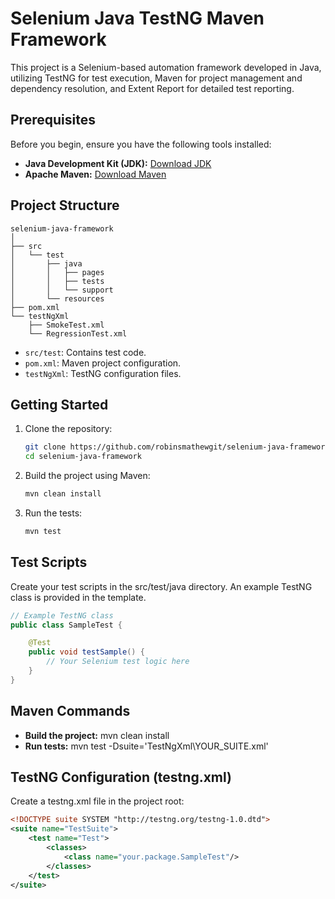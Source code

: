 # Selenium Java TestNG Maven Framework
This project is a Selenium-based automation framework developed in Java, utilizing TestNG for test execution, Maven for project management and dependency resolution, and Extent Report for detailed test reporting.

## Prerequisites

Before you begin, ensure you have the following tools installed:

- **Java Development Kit (JDK):** [Download JDK](https://www.oracle.com/java/technologies/javase-downloads.html)
- **Apache Maven:** [Download Maven](https://maven.apache.org/download.cgi)

## Project Structure

```plaintext
selenium-java-framework
│
├── src
│   └── test
│       ├── java
│       │   ├── pages
│       │   ├── tests
│       │   └── support
│       └── resources
├── pom.xml
└── testNgXml
	├── SmokeTest.xml
	└── RegressionTest.xml
```

- `src/test`: Contains test code.
- `pom.xml`: Maven project configuration.
- `testNgXml`: TestNG configuration files.

## Getting Started

1. Clone the repository:

    ```bash
    git clone https://github.com/robinsmathewgit/selenium-java-framework.git
    cd selenium-java-framework
    ```

2. Build the project using Maven:

    ```bash
    mvn clean install
    ```

3. Run the tests:

    ```bash
    mvn test
    ```   

## Test Scripts

Create your test scripts in the src/test/java directory. An example TestNG class is provided in the template.

```java
// Example TestNG class
public class SampleTest {

    @Test
    public void testSample() {
        // Your Selenium test logic here
    }
}
```

## Maven Commands

- **Build the project:** mvn clean install
- **Run tests:** mvn test -Dsuite='TestNgXml\YOUR_SUITE.xml'

## TestNG Configuration (testng.xml)

Create a testng.xml file in the project root:

```xml
<!DOCTYPE suite SYSTEM "http://testng.org/testng-1.0.dtd">
<suite name="TestSuite">
    <test name="Test">
        <classes>
            <class name="your.package.SampleTest"/>
        </classes>
    </test>
</suite>
```
